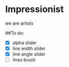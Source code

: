 Impressionist
=============

we are artists

##To do:
- [x] alpha slider
- [x] line width slider
- [x] line angle slider
- [ ] lines brush
